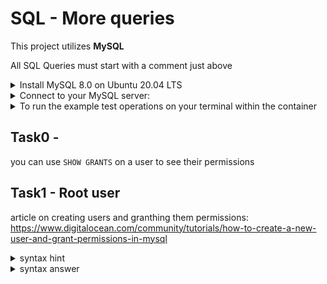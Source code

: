 # SQL - More queries

This project utilizes **MySQL**

All SQL Queries must start with a comment just above


<details>
    <summary>
        Install MySQL 8.0 on Ubuntu 20.04 LTS
    </summary>
        $ sudo apt update
        $ sudo apt install mysql-server
        ...
        $ mysql --version
        mysql  Ver 8.0.25-0ubuntu0.20.04.1 for Linux on x86_64 ((Ubuntu))
        $
</details>

<details>
    <summary>
        Connect to your MySQL server:
    </summary>

    $ sudo mysql
    Welcome to the MySQL monitor.  Commands end with ; or \g.
    Your MySQL connection id is 11
    Server version: 8.0.25-0ubuntu0.20.04.1 (Ubuntu)

    Copyright (c) 2000, 2021, Oracle and/or its affiliates.

    Oracle is a registered trademark of Oracle Corporation and/or its
    affiliates. Other names may be trademarks of their respective
    owners.

    Type 'help;' or '\h' for help. Type '\c' to clear the current input statement.

    mysql>
    mysql> quit
    Bye
    $
</details>

<details>
    <summary>
        To run the example test operations on your terminal within the container
    </summary>
    run
    <code>service mysql start</code>

your password can be skipped (Enter key) through

</details>

## Task0 -

you can use `SHOW GRANTS` on a user to see their permissions

## Task1 - Root user

article on creating users and granthing them permissions: https://www.digitalocean.com/community/tutorials/how-to-create-a-new-user-and-grant-permissions-in-mysql



<details>
    <summary>
        syntax hint
    </summary>
    <code>DO SOMETHING IF CONDITION details of the something to do;</code>
</details>

<details>
    <summary>
        syntax answer
    </summary>
    <code>CREATE USER IF NOT exists 'username' IDENTIFIED WITH mysql_native_password BY 'password';</code>
</details>
